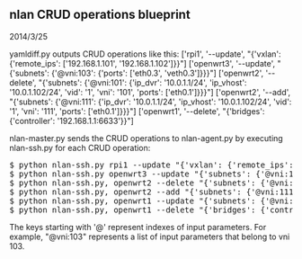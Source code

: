 nlan CRUD operations blueprint
------------------------------
2014/3/25

yamldiff.py outputs CRUD operations like this:
['rpi1', '--update', "{'vxlan': {'remote_ips': ['192.168.1.101', '192.168.1.102']}}"]
['openwrt3', '--update', "{'subnets': {'@vni:103': {'ports': ['eth0.3', 'veth0.3']}}}"]
['openwrt2', '--delete', "{'subnets': {'@vni:101': {'ip_dvr': '10.0.1.1/24', 'ip_vhost': '10.0.1.102/24', 'vid': '1', 'vni': '101', 'ports': ['eth0.1']}}}"]
['openwrt2', '--add', "{'subnets': {'@vni:111': {'ip_dvr': '10.0.1.1/24', 'ip_vhost': '10.0.1.102/24', 'vid': '1', 'vni': '111', 'ports': ['eth0.1']}}}"]
['openwrt1', '--delete', "{'bridges': {'controller': '192.168.1.1:6633'}}"]

nlan-master.py sends the CRUD operations to nlan-agent.py by executing nlan-ssh.py for each CRUD operation:
<pre>
$ python nlan-ssh.py rpi1 --update "{'vxlan': {'remote_ips': ['192.168.1.101', '192.168.1.102']}}"
$ python nlan-ssh.py openwrt3 --update "{'subnets': {'@vni:103': {'ports': ['eth0.3', 'veth0.3']}}}"
$ python nlan-ssh.py, openwrt2 --delete "{'subnets': {'@vni:101': {'ip_dvr': '10.0.1.1/24', 'ip_vhost': '10.0.1.102/24', 'vid': '1', 'vni': '101', 'ports': ['eth0.1']}}}"
$ python nlan-ssh.py, openwrt2 --add "{'subnets': {'@vni:111': {'ip_dvr': '10.0.1.1/24', 'ip_vhost': '10.0.1.102/24', 'vid': '1', 'vni': '111', 'ports': ['eth0.1']}}}"
$ python nlan-ssh.py, openwrt1 --update "{'subnets': {'@vni:103': {'ports': ['eth0.3', 'veth0.3']}, '@vni:101': {'ports': ['eth0.1', 'veth0.1']}}}"
$ python nlan-ssh.py, openwrt1 --delete "{'bridges': {'controller': '192.168.1.1:6633'}}"
</pre>

The keys starting with '@' represent indexes of input parameters. For example, "@vni:103" represents a list of input parameters that belong to vni 103.

